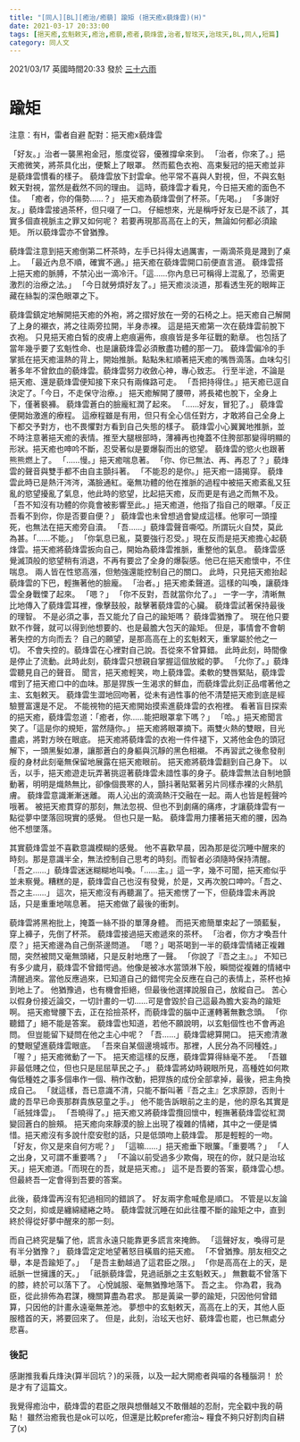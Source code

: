 ```yaml
---
title: "[同人][BL][癒治/癒藐] 踰矩 (挹天癒x藐烽雲)(H)"
date: 2021-03-17 20:33:00
tags: [挹天癒,玄魁敕天,癒治,癒藐,癒者,藐烽雲,治者,智玹天,治玹天,BL,同人,短篇]
category: 同人文
---
```


2021/03/17 英國時間20:33 發於 [三十六雨](http://www.36rain.com/read.php?tid=148712)

# 踰矩

注意：有H，雷者自避
配對：挹天癒x藐烽雲

「好友。」治者一襲黑袍金冠，態度從容，優雅撐傘來到。
「治者，你來了。」挹天癒微笑，將茶具化出，便繫上了眼罩。
然而藍色衣袍、高束髮冠的挹天癒並非是藐烽雲慣看的樣子。
藐烽雲放下封雲傘。他平常不喜與人對視，但，不與玄魁敕天對視，當然是截然不同的理由。
這時，藐烽雲才看見，今日挹天癒的面色不佳。
「癒者，你的傷勢……？」
挹天癒為藐烽雲倒了杯茶。「先喝。」
「多謝好友。」藐烽雲接過茶杯，但只啜了一口。
仔細想來，光是稱呼好友已是不該了，其實多個直視脈主之罪又如何呢？
若要再現那高高在上的天，無論如何都必須踰矩。
所以藐烽雲亦不曾猶豫。

<!--more-->

藐烽雲注意到挹天癒倒第二杯茶時，左手已抖得太過厲害，一兩滴茶竟是濺到了桌上。
「最近內息不順，確實不適。」挹天癒在藐烽雲開口前便直言道。
藐烽雲搭上挹天癒的脈膊，不禁沁出一滴冷汗。「這……你內息已可稱得上混亂了，恐需更激烈的治療之法。」
「今日就勞煩好友了。」挹天癒淡淡道，那看透生死的眼眸正藏在絲製的深色眼罩之下。

藐烽雲鎮定地解開挹天癒的外袍，將之摺好放在一旁的石椅之上。挹天癒自己解開了上身的襯衣，將之往兩旁拉開，半身赤裸。
這是挹天癒第一次在藐烽雲前脫下衣袍。
只見挹天癒白皙的皮膚上疤痕遍佈，痕痕皆是多年征戰的勳章。
也包括了當年幾乎要了玄魁性命、也是讓藐烽雲必須散盡功體的那一刀。
藐烽雲偏冷的手掌抵在挹天癒溫熱的背上，開始推脈。點點朱紅順著挹天癒的嘴唇滴落。血味勾引著多年不曾飲血的藐烽雲。藐烽雲努力收斂心神，專心致志。
行至半途，不論是挹天癒、還是藐烽雲便知接下來只有兩條路可走。
「吾把持得住。」挹天癒已逕自決定了。「今日，不走保守治療。」
挹天癒解開了腰帶，將長裙也脫下，全身上下，僅著褻褲。
藐烽雲蒼白的臉龐紅潤了起來。
「……好友，冒犯了。」
藐烽雲便開始激進的療程。
這療程雖是有用，但只有全心信任對方，才敢將自己全身上下都交予對方，也不畏懼對方看到自己失態的樣子。
藐烽雲小心翼翼地推脈，並不時注意著挹天癒的表情。推至大腿根部時，薄褲再也掩蓋不住胯部那變得明顯的形狀。挹天癒也呻吟不斷，忍受著似是要爆裂而出的慾望。
藐烽雲的慾火也跟著熊熊燃上了。
「……慢。」挹天癒喘息著。
「你、你已無法、再、再忍了？」藐烽雲的聲音與雙手都不由自主顫抖著。
「不能忍的是你。」挹天癒一語揭穿。
藐烽雲此時已是熱汗涔涔，滿臉通紅。毫無功體的他在推脈的過程中被挹天癒紊亂又狂亂的慾望擾亂了氣息，他此時的慾望，比起挹天癒，反而更是有過之而無不及。
「吾不知沒有功體的你竟會被影響至此。」挹天癒道，他指了指自己的眼罩。「反正吾看不到你，你是否要自便？」
藐烽雲也未曾想過會變成這樣。他寧可一頭撞死，也無法在挹天癒旁自瀆。
「吾……」藐烽雲聲音嘶啞。所謂玩火自焚，莫此為甚。「……不能。」
「你氣息已亂，莫要強行忍受。」現在反而是挹天癒擔心起藐烽雲。挹天癒將藐烽雲扳向自己，開始為藐烽雲推脈，重整他的氣息。
藐烽雲感覺滅頂般的慾望稍有消退，不再有要岔了全身的爆裂感。他已在挹天癒懷中，不住喘息。
兩人皆在性慾高漲，但勉強還能控制自己的關口。
此時，只見挹天癒抬起藐烽雲的下巴，輕撫著他的臉龐。
「治者。」挹天癒柔聲道。這樣的叫喚，讓藐烽雲全身戰慄了起來。
「嗯？」
「你不反對，吾就當你允了。」
一字一字，清晰無比地傳入了藐烽雲耳裡，像擊鼓般，敲擊著藐烽雲的心臟。
藐烽雲試著保持最後的理智。
不是必須之事，吾又能允了自己的踰矩嗎？
藐烽雲猶豫了。
現在他只要默不作聲，就可以得到他想要的、也是最膽大包天的踰矩。
但是，事情會不會朝著失控的方向而去？
自己的願望，是那高高在上的玄魁敕天，重掌屬於他之一切。
不會失控的。藐烽雲在心裡對自己說。吾從來不曾算錯。
此時此刻，時間像是停止了流動。此時此刻，藐烽雲只想親自掌握這個放縱的夢。
「允你了。」藐烽雲聽見自己的聲音。
聞言，挹天癒輕笑，吻上藐烽雲。柔軟的雙唇緊貼，藐烽雲嚐到了挹天癒口中的血味。那是猂族一生渴求的鮮血，而藐烽雲此刻正品嚐著他之主、玄魁敕天。
藐烽雲生澀地回吻著，從未有過性事的他不清楚挹天癒到底是經驗豐富還是不足。
不能視物的挹天癒開始摸索進藐烽雲的衣袍裡。
看著盲目探索的挹天癒，藐烽雲忽道：「癒者，你……能把眼罩拿下嗎？」
「哈。」挹天癒聞言笑了。「這是你的規矩，當然隨你。」
挹天癒將眼罩摘下。兩雙火熱的雙眼，目光盡處，將對方映在眼底。
挹天癒將藐烽雲的衣袍一件件褪下，又將他金色的頭冠解下，一頭黑髮如瀑，讓那蒼白的身軀與沉靜的黑色相襯。
不再習武之後愈發削瘦的身材此刻毫無保留地展露在挹天癒眼前。
挹天癒將藐烽雲翻到自己身下。
以舌，以手，挹天癒遊走玩弄著挑逗著藐烽雲未諳性事的身子。藐烽雲無法自制地顫動著，明明是熾熱無比，卻像個畏寒的人，顫抖著貼緊著另片同樣赤裸的火熱肌膚。
藐烽雲意識漸漸迷離。
兩人沁出的滴滴熱汗交融在一起。兩人也皆是輕聲吟哦著。
被挹天癒貫穿的那刻，無法忽視、但也不到劇痛的痛疼，才讓藐烽雲有一點從夢中墜落回現實的感覺。
但也只是一點。
藐烽雲用力摟著挹天癒的腰，因為他不想墜落。

其實藐烽雲並不喜歡意識模糊的感覺。
他不喜歡早晨，因為那是從沉睡中醒來的時刻。那是意識半全，無法控制自己思考的時刻。而智者必須隨時保持清醒。
「吾之……」藐烽雲迷迷糊糊地叫喚。「……主。」這一字，幾不可聞，挹天癒似乎並未察覺。糟糕的是，藐烽雲自己也沒有發覺，於是，又再次脫口呻吟。「吾之、吾之主……」
這次，挹天癒沒有再聽漏了。挹天癒愣了一下，但藐烽雲未再說話，只是重重地喘息著。
挹天癒做了最後的衝刺。

藐烽雲將黑袍批上，掩蓋一絲不掛的單薄身體。
而挹天癒簡單束起了一頭藍髮，穿上褲子，先倒了杯茶。
藐烽雲接過挹天癒遞來的茶杯。
「治者，你方才喚吾什麼？」挹天癒邊為自己倒茶邊問道。
「嗯？」喝茶喝到一半的藐烽雲情緒正複雜間，突然被問又毫無頭緒，只是反射地應了一聲。
「你說了『吾之主』。」
不知已有多少歲月，藐烽雲不曾錯愕過。他像是被冰水當頭淋下般，瞬間從複雜的情緒中清醒過來。當他反應過來，已知道自己的錯愕完全反應在自己的表情上，茶杯也掉到地上了。
他猶豫過，也有機會拒絕，但最後他選擇說服自己，放縱自己。
苦心以假身份接近論交，一切計畫的一切……可是會毀於自己這最為膽大妄為的踰矩啊。
挹天癒彎腰下去，正在拾撿茶杯，而藐烽雲的腦中正運轉著無數念頭。
「你聽錯了」絕不能是答案。
藐烽雲也知道，若他不願說明，以玄魁個性也不會再追問。
但豈能留下疑問在他之主心中呢？
「吾……」藐烽雲總算開口。
挹天癒清澈的雙眼望進藐烽雲眼底。
「吾來自某個邊境城市。那裡，人民分為不同種姓。」
「喔？」挹天癒微動了一下。
挹天癒這樣的反應，藐烽雲算得絲毫不差。
「吾雖非最低賤之位，但也只是屈屈草民之子。」
藐烽雲將幼時親眼所見，高種姓如何欺侮低種姓之事多個串作一個、稍作改動，把猂族的成份全部拿掉，最後，把主角換成自己。
「就這樣，吾已意識不清，只能不斷叫著『吾之主』乞求原諒，否則十歲的吾早已命喪那群貴族惡童之手。」
他不能告訴眼前之主的是，他的原名其實是「祇狨烽雲」。
「吾曉得了。」挹天癒又將藐烽雲攬回懷中，輕撫著藐烽雲從紅潤變回蒼白的臉頰。
挹天癒向來靜漠的臉上出現了複雜的情緖，其中之一便是憐惜。挹天癒沒有多說什麼安慰的話，只是低頭吻上藐烽雲。
那是輕輕的一吻。
「好友，你又是來自何方呢？」
「這嘛……」挹天癒垂下眼簾。「重要嗎？」
「人之出身，又可謂不重要嗎？」
「不論以前受過多少欺侮，現在的你，就只是治玹天。」挹天癒道。「而現在的吾，就是挹天癒。」
這不是吾要的答案，藐烽雲心想。但最終吾一定會得到吾要的答案。

此後，藐烽雲再沒有犯過相同的錯誤了。
好友兩字愈喊愈是順口。
不管是以友論交之刻，抑或是纏綿繾綣之時。
藐烽雲就沉睡在如此往覆不斷的踰矩之中，直到終於得從好夢中醒來的那一刻。

而自己終究是騙了他，謊言永遠只能靠更多謊言來掩飾。
「這聲好友，喚得可是有半分猶豫？」
藐烽雲定定地望著怒目橫眉的挹天癒。
「不曾猶豫。朋友相交之舉，本是吾踰矩了。」
「是吾主動越過了這君臣之限。」
「你是高高在上的天，是祇脈一世擁護的天。」
「祇脈藐烽雲，見過祇脈之主玄魁敕天。」
無數載不曾落下的膝，終於可以落下了。
心悅誠服、毫無猶豫地落下。
吾之主。
你為君，我為臣，從此排佈為君謀，機關算盡為君求。
那是黃粱一夢的踰矩，只因他何曾錯算，只因他的計畫永遠毫無差池。
夢想中的玄魁敕天，高高在上的天，其他人臣服稽首的天，將要回來了。
但是，此刻，治玹天也好、藐烽雲也罷，也已無處分悲喜。

### 後記
感謝推我看兵烽決(算半回坑？)的采薇，以及一起大開癒者與喵的各種腦洞！
於是才有了這篇文。

我覺得癒治中，藐烽雲的君臣之限與想僭越又不敢僭越的忍耐，完全戳中我的萌點！
雖然治癒我也是ok可以吃，但還是比較prefer癒治~
糧食不夠只好割肉自耕了(x)
